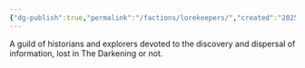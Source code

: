 ```yaml
---
{"dg-publish":true,"permalink":"/factions/lorekeepers/","created":"2025-05-12T18:46:47.121-07:00","updated":"2025-01-27T20:21:06.000-08:00"}
---
```



A guild of historians and explorers devoted to the discovery and dispersal of information, lost in The Darkening or not. 